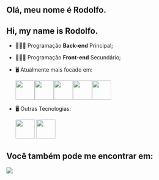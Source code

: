 ## Olá, meu nome é Rodolfo.
## Hi, my name is Rodolfo.

- 👨🏻‍💻 Programação **Back-end** Principal;
- 👨🏻‍💻 Programação **Front-end** Secundário;
- 🖥️ Atualmente mais focado em:
  
  <div style='display: flex;'>
  <img width='50' height='50' src="https://cdn.jsdelivr.net/gh/devicons/devicon/icons/python/python-original.svg" />

  <img  width='50' height='50' src="https://cdn.jsdelivr.net/gh/devicons/devicon/icons/django/django-plain.svg" />
  
  <img width='50' height='50' src="https://cdn.jsdelivr.net/gh/devicons/devicon/icons/html5/html5-original.svg" />

  <img width='50' height='50' src="https://cdn.jsdelivr.net/gh/devicons/devicon/icons/css3/css3-original.svg" />

  <img width='50' height='50' src="https://cdn.jsdelivr.net/gh/devicons/devicon/icons/javascript/javascript-original.svg" />
  </div>
  

- 🖥️ Outras Tecnologias:

  <img  width='50' height='50' src="https://cdn.jsdelivr.net/gh/devicons/devicon/icons/sqlite/sqlite-original.svg" />
  
  <img width='50' height='50' src="https://cdn.jsdelivr.net/gh/devicons/devicon/icons/github/github-original.svg" />

## Você também pode me encontrar em:
  <a href="https://www.linkedin.com/in/rodolfo-bezerra-ab071a277/">
  <img src="https://img.shields.io/badge/LinkedIn-0077B5?style=for-the-badge&logo=linkedin&logoColor=white" />
  </a>

  
